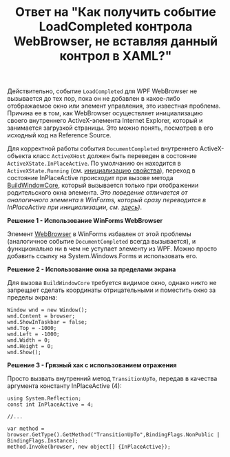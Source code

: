 ﻿---
title: "Ответ на \"Как получить событие LoadCompleted контрола WebBrowser, не вставляя данный контрол в XAML?\""
se.owner.user_id: 240512
se.owner.display_name: "MSDN.WhiteKnight"
se.owner.link: "https://ru.stackoverflow.com/users/240512/msdn-whiteknight"
se.answer_id: 779065
se.question_id: 773014
se.post_type: answer
se.score: 2
se.is_accepted: True
---
<p>Действительно, событие <code>LoadCompleted</code> для WPF WebBrowser не вызывается до тех пор, пока он не добавлен в какое-либо отображаемое окно или элемент управления, это известная проблема. Причина ее в том, как WebBrowser осуществляет инициализацию своего внутреннего ActiveX-элемента Internet Explorer, который и занимается загрузкой страницы. Это можно понять, посмотрев в его исходный код на Reference Source.</p>

<p>Для корректной работы события <code>DocumentCompleted</code> внутреннего ActiveX-объекта класс <code>ActiveXHost</code> должен быть переведен в состояние <code>ActiveXState.InPlaceActive</code>. По умолчанию он находится в <code>ActiveXState.Running</code> (см. <a href="http://referencesource.microsoft.com/#PresentationFramework/src/Framework/System/Windows/Controls/WebBrowser.cs,fc4291456c615b4c" rel="nofollow noreferrer">инициализацию свойства</a>), переход в состояние InPlaceActive происходит при вызове метода <a href="http://referencesource.microsoft.com/#PresentationFramework/src/Framework/System/Windows/Interop/ActiveXHost.cs,d9d828289509b434,references" rel="nofollow noreferrer">BuildWindowCore</a>, который вызывается только при отображении родительского окна элемента. <em>Это поведение отличается от аналогичного элемента в WinForms, который сразу переводится в InPlaceActive при инициализации, см. <a href="https://referencesource.microsoft.com/#System.Windows.Forms/winforms/Managed/System/WinForms/WebBrowser.cs,b0a9d3ff01a86d4e" rel="nofollow noreferrer">здесь</a>)</em>.</p>

<p><strong>Решение 1 - Использование WinForms WebBrowser</strong> </p>

<p>Элемент <a href="https://msdn.microsoft.com/ru-ru/library/system.windows.forms.webbrowser%28v=vs.110%29.aspx?f=255&amp;MSPPError=-2147217396" rel="nofollow noreferrer">WebBrowser</a> в WinForms избавлен от этой проблемы (аналогичное событие <code>DocumentCompleted</code> всегда вызывается), и функционально ни в чем не уступает элементу из WPF. Можно просто добавить ссылку на System.Windows.Forms и использовать его.</p>

<p><strong>Решение 2 - Использование окна за пределами экрана</strong></p>

<p>Для вызова <code>BuildWindowCore</code> требуется видимое окно, однако никто не запрещает сделать координаты отрицательными и поместить окно за пределы экрана:</p>

<pre><code>Window wnd = new Window();
wnd.Content = browser;
wnd.ShowInTaskbar = false;
wnd.Top = -1000;
wnd.Left = -1000;
wnd.Width = 0;
wnd.Height = 0;
wnd.Show(); 
</code></pre>

<p><strong>Решение 3 - Грязный хак с использованием отражения</strong></p>

<p>Просто вызвать внутренний метод <code>TransitionUpTo</code>, передав в качества аргумента константу InPlaceActive (4):</p>

<pre><code>using System.Reflection;
const int InPlaceActive = 4;

//...

var method = browser.GetType().GetMethod("TransitionUpTo",BindingFlags.NonPublic | BindingFlags.Instance);
method.Invoke(browser, new object[] {InPlaceActive});
</code></pre>
